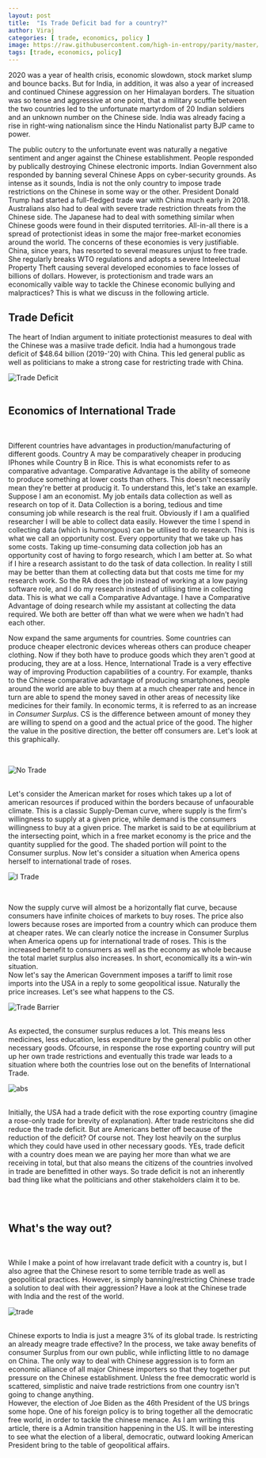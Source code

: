 ```yaml
---
layout: post
title:  "Is Trade Deficit bad for a country?"
author: Viraj
categories: [ trade, economics, policy ]
image: https://raw.githubusercontent.com/high-in-entropy/parity/master/assets/images/econ.jpg
tags: [trade, economics, policy]
---
```


2020 was a year of health crisis, economic slowdown, stock market slump and bounce backs. But for India, in addition, it was also a year of increased and continued Chinese aggression on her Himalayan borders. The situation was so tense and aggressive at one point, that a military scuffle between the two countries led to the unfortunate martyrdom of 20 Indian soldiers and an unknown number on the Chinese side. India was already facing a rise in right-wing nationalism since the Hindu Nationalist party BJP came to power. 

The public outcry to the unfortunate event was naturally a negative sentiment and anger against the Chinese establishment. People responded by publically destroying Chinese electronic imports. Indian Government also responded by banning several Chinese Apps on cyber-security grounds. As intense as it sounds, India is not the only country to impose trade restrictions on the Chinese in some way or the other. President Donald Trump had started a full-fledged trade war with China much early in 2018. Australians also had to deal with severe trade restriction threats from the Chinese side. The Japanese had to deal with something similar when Chinese goods were found in their disputed territories. All-in-all there is a spread of protectionist ideas in some the major free-market economies around the world. The concerns of these economies is very justifiable. China, since years, has resorted to several measures unjust to free trade. She regularly breaks WTO regulations and adopts a severe Inteelectual Property Theft causing several developed economies to face losses of billions of dollars. However, is protectionism and trade wars an economically vaible way to tackle the Chinese economic bullying and malpractices? This is what we discuss in the following article. 


## Trade Deficit

The heart of Indian argument to initiate protectionist measures to deal with the Chinese was a masiive trade deficit. India had a humongous trade deficit of $48.64 billion (2019-'20) with China. This led general public as well as politicians to make a strong case for restricting trade with China. 


![Trade Deficit](https://raw.githubusercontent.com/high-in-entropy/parity/master/assets/images/tradeDEF.jpg)
<br /><br />
## Economics of International Trade
<br />

Different countries have advantages in production/manufacturing of different goods. Country A may be comparatively cheaper in producing IPhones while Country B in Rice. This is what economists refer to as comparative advantage. Comparative Advantage is the ability of someone to produce something at lower costs than others. This doesn't necessarily mean they're better at producig it. To understand this, let's take an example. Suppose I am an economist. My job entails data collection as well as research on top of it. Data Collection is a boring, tedious and time consuming job while research is the real fruit. Obviously if I am a qualified researcher I will be able to collect data easily. However the time I spend in collecting data (which is humongous) can be utilised to do research. This is what we call an opportunity cost. Every opportunity that we take up has some costs. Taking up time-consuming data collection job has an opportunity cost of having to forgo research, which I am better at. So what if I hire a research assistant to do the task of data collection. In reality I still may be better than them at collecting data but that costs me time for my research work. So the RA does the job instead of working at a low paying software role, and I do my research instead of utilising time in collecting data. This is what we call a Comparative Advantage. I have a Comparative Advantage of doing research while my assistant at collecting the data required.  We both are better off than what we were when we hadn't had each other. 

Now expand the same arguments for countries. Some countries can produce cheaper electronic devices whereas others can produce cheaper clothing. Now if they both have to produce goods which they aren't good at producing, they are at a loss. Hence, International Trade is a very effective way of improving Production capabilities of a country. For example, thanks to the Chinese comparative advantage of producing smartphones, people around the world are able to buy them at a much cheaper rate and hence in turn are able to spend the money saved in other areas of necessity like medicines for their family. In economic terms, it is referred to as an increase in *Consumer Surplus*. CS is the difference between amount of money they are willing to spend on a good and the actual price of the good. The higher the value in the positive direction, the better off consumers are. Let's look at this graphically. 

<br />

![No Trade](https://raw.githubusercontent.com/high-in-entropy/parity/master/assets/images/notrade.jpg)

<br />
Let's consider the American market for roses which takes up a lot of american resources if produced within the borders because of unfaourable climate. This is a classic Supply-Deman curve, where supply is the firm's willingness to supply at a given price, while demand is the consumers willingness to buy at a given price. The market is said to be at equilibrium at the intersecting point, which in a free market economy is the price and the quantity supplied for the good. The shaded portion will point to the Consumer surplus. Now let's consider a situation when America opens herself to international trade of roses.

<br />

![I Trade](https://raw.githubusercontent.com/high-in-entropy/parity/master/assets/images/import.jpg)

<br />

Now the supply curve will almost be a horizontally flat curve, because consumers have infinite choices of markets to buy roses. The price also lowers because roses are imported from a country which can produce them at cheaper rates. 
We can clearly notice the increase in Consumer Surplus when America opens up for international trade of roses. This is the increased benefit to consumers as well as the economy as whole because the total marlet surplus also increases. In short, economically its a win-win situation.
<br />
Now let's say the American Government imposes a tariff to limit rose imports into the USA in a reply to some geopolitical issue. Naturally the price increases. Let's see what happens to the CS. 
<br />

![Trade Barrier](https://raw.githubusercontent.com/high-in-entropy/parity/master/assets/images/barr.jpg)

<br />
As expected, the consumer surplus reduces a lot. This means less medicines, less education, less expenditure by the general public on other necessary goods. Ofcourse, in response the rose exporting country will put up her own trade restrictions and eventually this trade war leads to a situation where both the countries lose out on the benefits of International Trade. 
<br />

![abs](https://raw.githubusercontent.com/high-in-entropy/parity/master/assets/images/loss.jpg)

<br />
Initially, the USA had a trade deficit with the rose exporting country (imagine a rose-only trade for brevity of explanation). After trade restricitons she did reduce the trade deficit. But are Americans better off because of the reduction of the deficit? Of course not. They lost heavily on the surplus which they could have used in other necessary goods. YEs, trade deficit with a country does mean we are paying her more than what we are receiving in total, but that also means the citizens of the countries involved in trade are benefitted in other ways. So trade deficit is not an inherently bad thing like what the politicians and other stakeholders claim it to be. 


<br /><br />
## What's the way out?
<br />

While I make a point of how irrelavant trade deficit with a country is, but I also agree that the Chinese resort to some terrible trade as well as geopolitical practices. However, is simply banning/restricting Chinese trade a solution to deal with their aggression? Have a look at the Chinese trade with India and the rest of the world.
<br />


![trade](https://raw.githubusercontent.com/high-in-entropy/parity/master/assets/images/chinesetrade.png)


<br />
Chinese exports to India is just a meagre 3% of its global trade. Is restricting an already meagre trade effective? In the process, we take away benefits of consumer Surplus from our own public, while inflicting little to no damage on China. The only way to deal with Chinese aggression is to form an economic alliance of all major Chinese importers so that they together put pressure on the Chinese establishment. Unless the free democratic world is scattered, simplistic and naive trade restrictions from one country isn't going to change anything. 
<br />
However, the election of Joe Biden as the 46th President of the US brings some hope. One of his foreign policy is to bring together all the democratic free world, in order to tackle the chinese menace. As I am writing this article, there is a Admin transition happening in the US. It will be interesting to see what the election of a liberal, democratic, outward looking American President bring to the table of geopolitical affairs.

